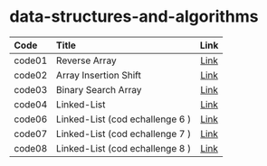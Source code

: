 # data-structures-and-algorithms



| Code   | Title                           |                       Link                       |
|:-------|:--------------------------------|:------------------------------------------------:|
| code01 | Reverse Array                   |      [Link](./arrayrev/ChallengeREADME.md)       |
| code02 | Array Insertion Shift           | [Link](./array-insert-shift/ChallengeReadne2.md) |
| code03 | Binary Search Array             |    [Link](./binarySearch/ChallengeReadme.md)     |
| code04 | Linked-List                     |          [Link](./linkedList/ReadMe.md)          |
| code06 | Linked-List (cod echallenge 6 ) |         [Link](./linkedList/readme6.md)          |
| code07 | Linked-List (cod echallenge 7 ) |         [Link](./linkedList/readme7.md)          |
| code08 | Linked-List (cod echallenge 8 ) |         [Link](./linkedList/readme8.md)          |

